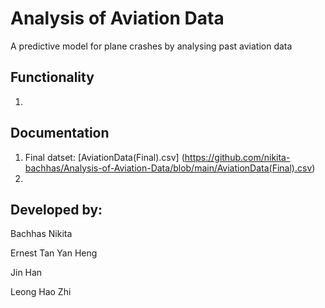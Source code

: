 # Analysis of Aviation Data
A predictive model for plane crashes by analysing past aviation data

## Functionality
1. 

## Documentation
1. Final datset: [AviationData(Final).csv] (https://github.com/nikita-bachhas/Analysis-of-Aviation-Data/blob/main/AviationData(Final).csv)
2. 

## Developed by:
Bachhas Nikita

Ernest Tan Yan Heng

Jin Han

Leong Hao Zhi
